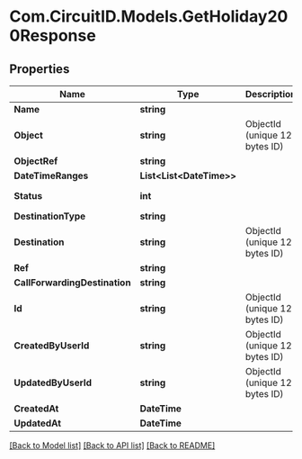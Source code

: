 
# Com.CircuitID.Models.GetHoliday200Response

## Properties

Name | Type | Description | Notes
------------ | ------------- | ------------- | -------------
**Name** | **string** |  | 
**Object** | **string** | ObjectId (unique 12 bytes ID) | 
**ObjectRef** | **string** |  | 
**DateTimeRanges** | **List&lt;List&lt;DateTime&gt;&gt;** |  | 
**Status** | **int** |  | [optional] [default to StatusEnum.NUMBER_1]
**DestinationType** | **string** |  | 
**Destination** | **string** | ObjectId (unique 12 bytes ID) | [optional] 
**Ref** | **string** |  | [optional] 
**CallForwardingDestination** | **string** |  | [optional] 
**Id** | **string** | ObjectId (unique 12 bytes ID) | [optional] 
**CreatedByUserId** | **string** | ObjectId (unique 12 bytes ID) | [optional] 
**UpdatedByUserId** | **string** | ObjectId (unique 12 bytes ID) | [optional] 
**CreatedAt** | **DateTime** |  | [optional] 
**UpdatedAt** | **DateTime** |  | [optional] 

[[Back to Model list]](../README.md#documentation-for-models)
[[Back to API list]](../README.md#documentation-for-api-endpoints)
[[Back to README]](../README.md)

